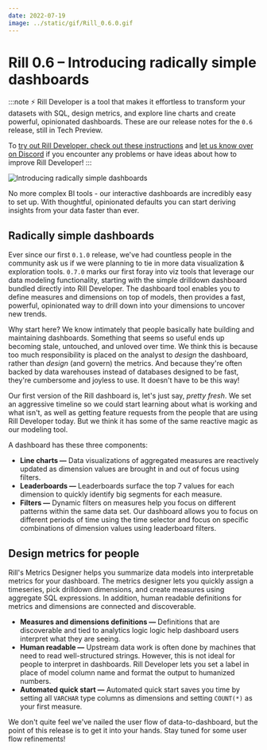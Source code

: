 ```yaml
---
date: 2022-07-19
image: ../static/gif/Rill_0.6.0.gif
---
```


# Rill 0.6 – Introducing radically simple dashboards

:::note
⚡ Rill Developer is a tool that makes it effortless to transform your datasets with SQL, design metrics, and explore line charts and create powerful, opinionated dashboards. These are our release notes for the `0.6` release, still in Tech Preview.

To [try out Rill Developer, check out these instructions](https://docs.rilldata.com/#pick-an-install-option) and [let us know over on Discord](https://bit.ly/3bbcSl9) if you encounter any problems or have ideas about how to improve Rill Developer!
:::

![Introducing radically simple dashboards](../static/gif/Rill_0.6.0.gif)

No more complex BI tools - our interactive dashboards are incredibly easy to set up. With thoughtful, opinionated defaults you can start deriving insights from your data faster than ever.  

## Radically simple dashboards
Ever since our first `0.1.0` release, we've had countless people in the community ask us if we were planning to tie in more data visualization & exploration tools. `0.7.0` marks our first foray into viz tools that leverage our data modeling functionality, starting with the simple drilldown dashboard bundled directly into Rill Developer. The dashboard tool enables you to define measures and dimensions on top of models, then provides a fast, powerful, opinionated way to drill down into your dimensions to uncover new trends.

Why start here? We know intimately that people basically hate building and maintaining dashboards. Something that seems so useful ends up becoming stale, untouched, and unloved over time. We think this is because too much responsibility is placed on the analyst to _design_ the dashboard, rather than _design_ (and govern) the metrics. And because they're often backed by data warehouses instead of databases designed to be fast, they're cumbersome and joyless to use. It doesn't have to be this way!

Our first version of the Rill dashboard is, let's just say, _pretty fresh_. We set an aggressive timeline so we could start learning about what is working and what isn't, as well as getting feature requests from the people that are using Rill Developer today. But we think it has some of the same reactive magic as our modeling tool.

A dashboard has these three components:



- **Line charts —**  Data visualizations of aggregated measures are reactively updated as dimension values are brought in and out of focus using filters.
- **Leaderboards —** Leaderboards surface the top 7 values for each dimension to quickly identify big segments for each measure.
- **Filters —** Dynamic filters on measures help you focus on different patterns within the same data set. Our dashboard allows you to focus on different periods of time using the time selector and focus on specific combinations of dimension values using leaderboard filters.


## Design metrics for people
Rill's Metrics Designer helps you summarize data models into interpretable metrics for your dashboard. The metrics designer lets you quickly assign a timeseries, pick drilldown dimensions, and create measures using aggregate SQL expressions. In addition, human readable definitions for metrics and dimensions are connected and discoverable.

- **Measures and dimensions definitions —** Definitions that are discoverable and tied to analytics logic logic help dashboard users interpret what they are seeing.
- **Human readable —** Upstream data work is often done by machines that need to read well-structured strings. However, this is not ideal for people to interpret in dashboards. Rill Developer lets you set a label in place of model column name and format the output to humanized numbers.
- **Automated quick start —** Automated quick start saves you time by setting all `VARCHAR` type columns as dimensions and setting `COUNT(*)` as your first measure.

We don't quite feel we've nailed the user flow of data-to-dashboard, but the point of this release is to get it into your hands. Stay tuned for some user flow refinements!
